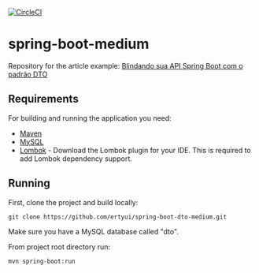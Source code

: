 [![CircleCI](https://circleci.com/gh/ertyui/moip-challenge/tree/master.svg?style=svg)](https://circleci.com/gh/ertyui/moip-challenge/tree/master)

# spring-boot-medium

Repository for the article example: [Blindando sua API Spring Boot com o padrão DTO](https://medium.com/p/44f97020d1a0/)

## Requirements

For building and running the application you need:

- [Maven](http://maven.apache.org/download.cgi)
- [MySQL](http://maven.apache.org/download.cgi)
- [Lombok](https://projectlombok.org/) - Download the Lombok plugin for your IDE. This is required to add Lombok dependency support.

## Running

First, clone the project and build locally:

```shell
git clone https://github.com/ertyui/spring-boot-dto-medium.git
```

Make sure you have a MySQL database called "dto".

From project root directory run:

```shell
mvn spring-boot:run
```